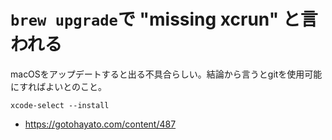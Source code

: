# `brew upgrade`で "missing xcrun" と言われる

macOSをアップデートすると出る不具合らしい。結論から言うとgitを使用可能にすればよいとのこと。

```
xcode-select --install
```

* https://gotohayato.com/content/487
